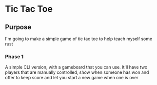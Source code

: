 # Tic Tac Toe

## Purpose
I'm going to make a simple game of tic tac toe to help teach myself some rust

### Phase 1
A simple CLI version, with a gameboard that you can use. It'll have two players that are manually controlled, show when someone has won and offer to keep score and let you start a new game when one is over
